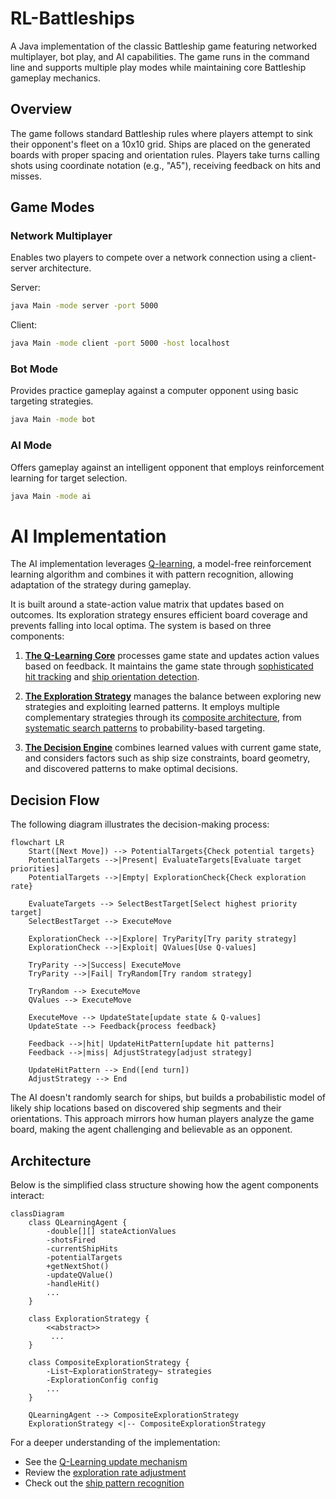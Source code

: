 # RL-Battleships

A Java implementation of the classic Battleship game featuring networked multiplayer, bot play, and AI capabilities. The game runs in the command line and supports multiple play modes while maintaining core Battleship gameplay mechanics.

## Overview

The game follows standard Battleship rules where players attempt to sink their opponent's fleet on a 10x10 grid. Ships are placed on the generated boards with proper spacing and orientation rules. Players take turns calling shots using coordinate notation (e.g., "A5"), receiving feedback on hits and misses.

## Game Modes

### Network Multiplayer
Enables two players to compete over a network connection using a client-server architecture.

Server:
```bash
java Main -mode server -port 5000
```

Client:
```bash
java Main -mode client -port 5000 -host localhost
```

### Bot Mode
Provides practice gameplay against a computer opponent using basic targeting strategies.
```bash
java Main -mode bot
```

### AI Mode
Offers gameplay against an intelligent opponent that employs reinforcement learning for target selection.
```bash
java Main -mode ai
```

# AI Implementation

The AI implementation leverages [Q-learning](https://en.wikipedia.org/wiki/Q-learning), a model-free reinforcement learning algorithm and combines it with  pattern recognition, allowing adaptation of the strategy during gameplay.

It is built around a state-action value matrix that updates based on outcomes. 
Its exploration strategy ensures efficient board coverage and prevents falling into local optima. 
The system is based on three components:

1. [**The Q-Learning Core**](src/ai/QLearningAgent.java#L123) processes game state and updates action values based on feedback.
   It maintains the game state through [sophisticated hit tracking](src/ai/QLearningAgent.java#L78) and
   [ship orientation detection](src/ai/QLearningAgent.java#L156). 

5. [**The Exploration Strategy**](src/ai/CompositeExplorationStrategy.java) manages the balance between exploring new strategies and exploiting learned patterns.
   It employs multiple complementary strategies through its [composite architecture](src/ai/CompositeExplorationStrategy.java#L15),
   from [systematic search patterns](src/ai/ParityExplorationStrategy.java) to probability-based targeting.

7. [**The Decision Engine**](src/ai/QLearningAgent.java#L45) combines learned values with current game state, and considers factors such
   as ship size constraints, board geometry, and discovered patterns to make optimal decisions.

## Decision Flow

The following diagram illustrates the decision-making process:

```mermaid
flowchart LR
    Start([Next Move]) --> PotentialTargets{Check potential targets}
    PotentialTargets -->|Present| EvaluateTargets[Evaluate target priorities]
    PotentialTargets -->|Empty| ExplorationCheck{Check exploration rate}
    
    EvaluateTargets --> SelectBestTarget[Select highest priority target]
    SelectBestTarget --> ExecuteMove
    
    ExplorationCheck -->|Explore| TryParity[Try parity strategy]
    ExplorationCheck -->|Exploit| QValues[Use Q-values]
    
    TryParity -->|Success| ExecuteMove
    TryParity -->|Fail| TryRandom[Try random strategy]
    
    TryRandom --> ExecuteMove
    QValues --> ExecuteMove
    
    ExecuteMove --> UpdateState[update state & Q-values]
    UpdateState --> Feedback{process feedback}
    
    Feedback -->|hit| UpdateHitPattern[update hit patterns]
    Feedback -->|miss| AdjustStrategy[adjust strategy]
    
    UpdateHitPattern --> End([end turn])
    AdjustStrategy --> End
```

The AI doesn't randomly search for ships, but builds a probabilistic model of likely ship locations based on discovered ship segments and their orientations. This approach mirrors how human players analyze the game board, making the agent challenging and believable as an opponent.

## Architecture

Below is the simplified class structure showing how the agent components interact:

```mermaid
classDiagram
    class QLearningAgent {
        -double[][] stateActionValues
        -shotsFired
        -currentShipHits
        -potentialTargets
        +getNextShot()
        -updateQValue() 
        -handleHit()
        ...
    }

    class ExplorationStrategy {
        <<abstract>>
         ...
    }

    class CompositeExplorationStrategy {
        -List~ExplorationStrategy~ strategies
        -ExplorationConfig config
        ...
    }

    QLearningAgent --> CompositeExplorationStrategy
    ExplorationStrategy <|-- CompositeExplorationStrategy
```

For a deeper understanding of the implementation:
- See the [Q-Learning update mechanism](src/ai/QLearningAgent.java#L90-L110)
- Review the [exploration rate adjustment](src/ai/CompositeExplorationStrategy.java#L45-L55)
- Check out the [ship pattern recognition](src/ai/QLearningAgent.java#L156-L170)
